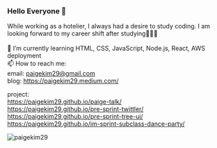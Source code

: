 ### Hello Everyone 👋

While working as a hotelier, I always had a desire to study coding. I am looking forward to my career shift after studying👩🏽‍💻 <br />
<br />
🌱 I’m currently learning HTML, CSS, JavaScript, Node.js, React, AWS deployment <br />
📫 How to reach me:<br />
email: paigekim29@gmail.com <br />
blog: https://paigekim29.medium.com/

project: <br />
https://paigekim29.github.io/paige-talk/ <br />
https://paigekim29.github.io/pre-sprint-twittler/ <br />
https://paigekim29.github.io/pre-sprint-tree-ui/ <br />
https://paigekim29.github.io/im-sprint-subclass-dance-party/ <br />


<p><img align="left" src="https://github-readme-streak-stats.herokuapp.com/?user=paigekim29&" alt="paigekim29" /></p>

<!--
**paigekim29/paigekim29** is a ✨ _special_ ✨ repository because its `README.md` (this file) appears on your GitHub profile.

Here are some ideas to get you started:


- 🌱 I’m currently learning ...
- 👯 I’m looking to collaborate on ...
- 🤔 I’m looking for help with ...
- 💬 Ask me about ...
- 📫 How to reach me: ...
- 😄 Pronouns: ...
- ⚡ Fun fact: ...
-->

